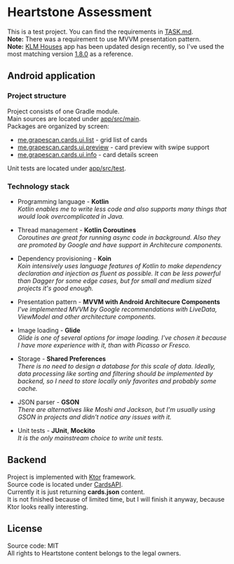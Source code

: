 # Heartstone Assessment

This is a test project. You can find the requirements in [TASK.md](TASK.md).  
**Note:** There was a requirement to use MVVM presentation pattern.  
**Note:** [KLM Houses](https://play.google.com/store/apps/details?id=com.klm.mobile.houses) app has been updated design recently, so I've used the most matching version [1.8.0](https://www.apkmonk.com/download-app/com.klm.mobile.houses/2_com.klm.mobile.houses_2016-10-07.apk/) as a reference.

## Android application
### Project structure
Project consists of one Gradle module.  
Main sources are located under [app/src/main](Cards/app/src/main).  
Packages are organized by screen:
* [me.grapescan.cards.ui.list](Cards/app/src/main/java/me/grapescan/cards/ui/list) - grid list of cards
* [me.grapescan.cards.ui.preview](Cards/app/src/main/java/me/grapescan/cards/ui/preview) - card preview with swipe support
* [me.grapescan.cards.ui.info](Cards/app/src/main/java/me/grapescan/cards/ui/info) - card details screen
  
Unit tests are located under [app/src/test](Cards/app/src/test/java/me/grapescan/cards).

### Technology stack
* Programming language - **Kotlin**  
*Kotlin enables me to write less code and also supports many things that would look overcomplicated in Java.*

* Thread management - **Kotlin Coroutines**  
*Coroutines are great for running async code in background. Also they are promoted by Google and have support in Architecure components.*

* Dependency provisioning - **Koin**  
*Koin intensively uses language features of Kotlin to make dependency declaration and injection as fluent as possible. It can be less powerful than Dagger for some edge cases, but for small and medium sized projects it's good enough.*

* Presentation pattern - **MVVM with Android Architecure Components**  
*I've implemented MVVM by Google recommendations with LiveData, ViewModel and other architecture components.*

* Image loading - **Glide**  
*Glide is one of several options for image loading. I've chosen it because I have more experience with it, than with Picasso or Fresco.*

* Storage - **Shared Preferences**  
*There is no need to design a database for this scale of data. Ideally, data processing like sorting and filtering should be implemented by backend, so I need to store locally only favorites and probably some cache.*

* JSON parser - **GSON**  
*There are alternatives like Moshi and Jackson, but I'm usually using GSON in projects and didn't notice any issues with it.*

* Unit tests - **JUnit**, **Mockito**  
*It is the only mainstream choice to write unit tests.*


## Backend
Project is implemented with [Ktor](https://ktor.io/) framework.  
Source code is located under [CardsAPI](CardsApi).  
Currently it is just returning **cards.json** content.  
It is not finished because of limited time, but I will finish it anyway, because Ktor looks really interesting.

License
----

Source code: MIT  
All rights to Heartstone content belongs to the legal owners.
